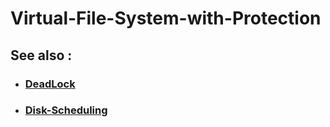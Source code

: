 # Virtual-File-System-with-Protection

## See also :
 * ### [DeadLock](https://github.com/MarwanaMostafa/DeadLock)

 * ### [Disk-Scheduling](https://github.com/MarwanaMostafa/Disk-Scheduling)
